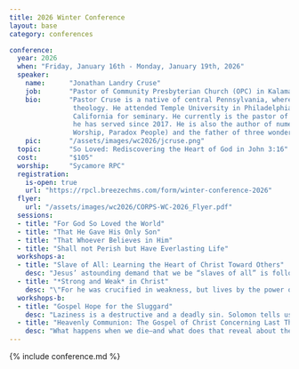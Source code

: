 ```yaml
---
title: 2026 Winter Conference
layout: base
category: conferences

conference:
  year: 2026
  when: "Friday, January 16th - Monday, January 19th, 2026"
  speaker:
    name:      "Jonathan Landry Cruse"
    job:       "Pastor of Community Presbyterian Church (OPC) in Kalamazoo, MI"
    bio:       "Pastor Cruse is a native of central Pennsylvania, where he grew up in a home that loved sports, movies, and Reformed \
                theology. He attended Temple University in Philadelphia, after which he married his wife, Kerri Ann, and moved to \
                California for seminary. He currently is the pastor of Community Presbyterian Church (OPC) in Kalamazoo, Michigan, where \
                he has served since 2017. He is also the author of numerous books (e.g. The Character of Christ, What Happens When We \
                Worship, Paradox People) and the father of three wonderful children. "
    pic:       "/assets/images/wc2026/jcruse.png"
  topic:       "So Loved: Rediscovering the Heart of God in John 3:16" 
  cost:        "$105"
  worship:     "Sycamore RPC"
  registration:
    is-open: true
    url: "https://rpcl.breezechms.com/form/winter-conference-2026"
  flyer:
    url: "/assets/images/wc2026/CORPS-WC-2026_Flyer.pdf"
  sessions:
  - title: "For God So Loved the World"
  - title: "That He Gave His Only Son"
  - title: "That Whoever Believes in Him"
  - title: "Shall not Perish but Have Everlasting Life"
  workshops-a:
  - title: "Slave of All: Learning the Heart of Christ Toward Others"  
    desc: "Jesus’ astounding demand that we be “slaves of all” is followed up with an astonishing claim: “For even the Son of Man came not to be served but to serve, and to give his life as a ransom for many” (Mark 10:44-45). In this workshop, we will investigate how knowing the heart of Christ for us– the heart that led Him to suffer and die–leads us to the radical formation of a servant heart of love towards others."  
  - title: "*Strong and Weak* in Christ"  
    desc: "\"For he was crucified in weakness, but lives by the power of God. For we also are weak in him, but in dealing with you we will live with him by the power of God\" (2 Cor. 13:4). To be a Christian is to know you are weak and also to know you are to be strong in God. How does our weakness and strength relate? How do we live in Christ's suffering and power at the same time? We will consider this theme in our workshop and find its relation to our flourishing in Christ. Material for this workshop will be pulled from Andy Crouch's highly-regarded book, *Strong and Weak.*"  
  workshops-b:
  - title: "Gospel Hope for the Sluggard"  
    desc: "Laziness is a destructive and a deadly sin. Solomon tells us, “Whoever is slack in his work is a brother to him who destroys” and “The desire of the sluggard kills him” (Prov. 18:9; 21:25). This workshop will first examine the nature and dangers of this sin. Second, it will explore how the cure for laziness is found in the gospel of Jesus Christ, not our own efforts. Third, it will outline practical steps we can take, in light of the gospel, to combat this sin."
  - title: "Heavenly Communion: The Gospel of Christ Concerning Last Things"
    desc: "What happens when we die—and what does that reveal about the gospel itself? This workshop explores the destiny of every soul in light of Christ’s redeeming work. We will consider both the believer’s communion with God in glory and the unbeliever’s separation from Him in judgment. From creation and the fall to the resurrection and final day, Scripture unfolds a sobering yet hope-filled story: that eternal life is fellowship with the living God through His Son. Understanding heaven and hell rightly reshapes how we live, worship, and hope in the present."
---
```

{% include conference.md %}
